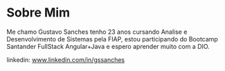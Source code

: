 
# Sobre Mim

Me chamo Gustavo Sanches tenho 23 anos cursando Analise e Desenvolvimento de Sistemas pela FIAP, estou participando do Bootcamp Santander FullStack Angular+Java e espero aprender muito com a DIO.

linkedin: www.linkedin.com/in/gssanches


